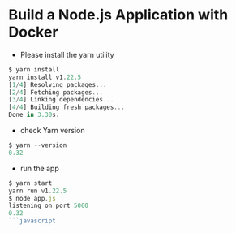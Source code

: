 <h1 id="my-custom-anchor-name">
  Build a Node.js Application with Docker
</h1>

* Please install the yarn utility

```javascript
$ yarn install
yarn install v1.22.5
[1/4] Resolving packages...
[2/4] Fetching packages...
[3/4] Linking dependencies...
[4/4] Building fresh packages...
Done in 3.30s.

```

* check Yarn version

```javascript
$ yarn --version
0.32
```
* run the app 

```javascript
$ yarn start
yarn run v1.22.5
$ node app.js
listening on port 5000
0.32
```javascript
